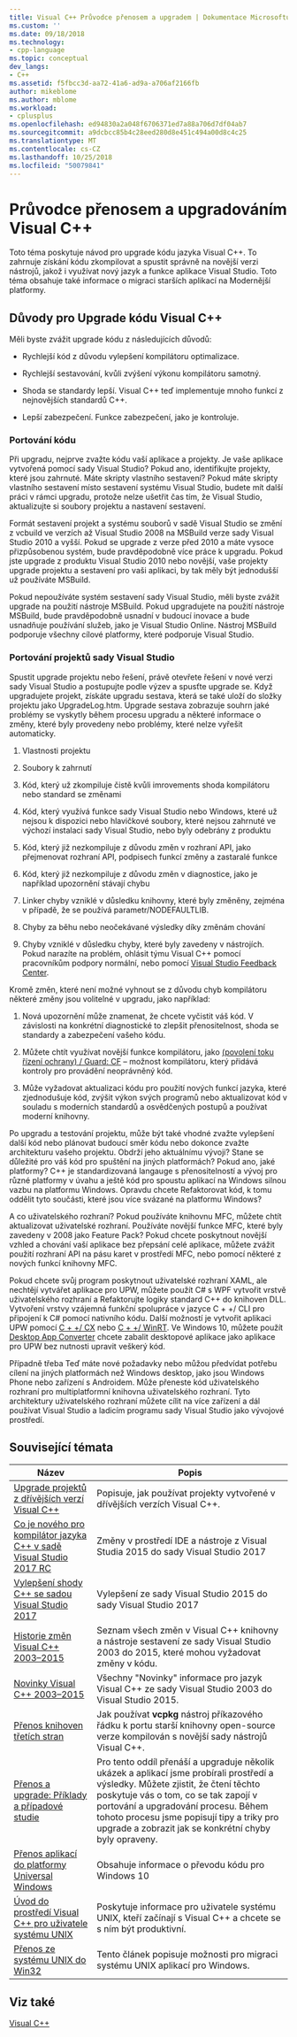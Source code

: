 ```yaml
---
title: Visual C++ Průvodce přenosem a upgradem | Dokumentace Microsoftu
ms.custom: ''
ms.date: 09/18/2018
ms.technology:
- cpp-language
ms.topic: conceptual
dev_langs:
- C++
ms.assetid: f5fbcc3d-aa72-41a6-ad9a-a706af2166fb
author: mikeblome
ms.author: mblome
ms.workload:
- cplusplus
ms.openlocfilehash: ed94830a2a048f6706371ed7a88a706d7df04ab7
ms.sourcegitcommit: a9dcbcc85b4c28eed280d8e451c494a00d8c4c25
ms.translationtype: MT
ms.contentlocale: cs-CZ
ms.lasthandoff: 10/25/2018
ms.locfileid: "50079841"
---
```

# <a name="visual-c-porting-and-upgrading-guide"></a>Průvodce přenosem a upgradováním Visual C++

Toto téma poskytuje návod pro upgrade kódu jazyka Visual C++. To zahrnuje získání kódu zkompilovat a spustit správně na novější verzi nástrojů, jakož i využívat nový jazyk a funkce aplikace Visual Studio. Toto téma obsahuje také informace o migraci starších aplikací na Modernější platformy.

## <a name="reasons-to-upgrade-visual-c-code"></a>Důvody pro Upgrade kódu Visual C++

Měli byste zvážit upgrade kódu z následujících důvodů:

- Rychlejší kód z důvodu vylepšení kompilátoru optimalizace.

- Rychlejší sestavování, kvůli zvýšení výkonu kompilátoru samotný.

- Shoda se standardy lepší. Visual C++ teď implementuje mnoho funkcí z nejnovějších standardů C++.

- Lepší zabezpečení. Funkce zabezpečení, jako je kontroluje.

### <a name="porting-your-code"></a>Portování kódu

Při upgradu, nejprve zvažte kódu vaší aplikace a projekty. Je vaše aplikace vytvořená pomocí sady Visual Studio? Pokud ano, identifikujte projekty, které jsou zahrnuté.  Máte skripty vlastního sestavení? Pokud máte skripty vlastního sestavení místo sestavení systému Visual Studio, budete mít další práci v rámci upgradu, protože nelze ušetřit čas tím, že Visual Studio, aktualizujte si soubory projektu a nastavení sestavení.

Formát sestavení projekt a systému souborů v sadě Visual Studio se změní z vcbuild ve verzích až Visual Studio 2008 na MSBuild verze sady Visual Studio 2010 a vyšší. Pokud se upgrade z verze před 2010 a máte vysoce přizpůsobenou systém, bude pravděpodobně více práce k upgradu. Pokud jste upgrade z produktu Visual Studio 2010 nebo novější, vaše projekty upgrade projektu a sestavení pro vaši aplikaci, by tak měly být jednodušší už používáte MSBuild.

Pokud nepoužíváte systém sestavení sady Visual Studio, měli byste zvážit upgrade na použití nástroje MSBuild. Pokud upgradujete na použití nástroje MSBuild, bude pravděpodobně usnadní v budoucí inovace a bude usnadňuje používání služeb, jako je Visual Studio Online. Nástroj MSBuild podporuje všechny cílové platformy, které podporuje Visual Studio.

### <a name="porting-visual-studio-projects"></a>Portování projektů sady Visual Studio

Spustit upgrade projektu nebo řešení, právě otevřete řešení v nové verzi sady Visual Studio a postupujte podle výzev a spusťte upgrade se.  Když upgradujete projekt, získáte upgradu sestava, která se také uloží do složky projektu jako UpgradeLog.htm. Upgrade sestava zobrazuje souhrn jaké problémy se vyskytly během procesu upgradu a některé informace o změny, které byly provedeny nebo problémy, které nelze vyřešit automaticky.

1. Vlastnosti projektu

2. Soubory k zahrnutí

3. Kód, který už zkompiluje čistě kvůli imrovements shoda kompilátoru nebo standard se změnami

4. Kód, který využívá funkce sady Visual Studio nebo Windows, které už nejsou k dispozici nebo hlavičkové soubory, které nejsou zahrnuté ve výchozí instalaci sady Visual Studio, nebo byly odebrány z produktu

5. Kód, který již nezkompiluje z důvodu změn v rozhraní API, jako přejmenovat rozhraní API, podpisech funkcí změny a zastaralé funkce

6. Kód, který již nezkompiluje z důvodu změn v diagnostice, jako je například upozornění stávají chybu

7. Linker chyby vzniklé v důsledku knihovny, které byly změněny, zejména v případě, že se používá parametr/NODEFAULTLIB.

8. Chyby za běhu nebo neočekávané výsledky díky změnám chování

9. Chyby vzniklé v důsledku chyby, které byly zavedeny v nástrojích. Pokud narazíte na problém, ohlásit týmu Visual C++ pomocí pracovníkům podpory normální, nebo pomocí [Visual Studio Feedback Center](http://connect.microsoft.com/VisualStudio/Feedback).

Kromě změn, které není možné vyhnout se z důvodu chyb kompilátoru některé změny jsou volitelné v upgradu, jako například:

1. Nová upozornění může znamenat, že chcete vyčistit váš kód. V závislosti na konkrétní diagnostické to zlepšit přenositelnost, shoda se standardy a zabezpečení vašeho kódu.

2. Můžete chtít využívat novější funkce kompilátoru, jako [(povolení toku řízení ochrany) / Guard: CF](../build/reference/guard-enable-control-flow-guard.md) – možnost kompilátoru, který přidává kontroly pro provádění neoprávněný kód.

3. Může vyžadovat aktualizaci kódu pro použití nových funkcí jazyka, které zjednodušuje kód, zvýšit výkon svých programů nebo aktualizovat kód v souladu s moderních standardů a osvědčených postupů a používat moderní knihovny.

Po upgradu a testování projektu, může být také vhodné zvažte vylepšení další kód nebo plánovat budoucí směr kódu nebo dokonce zvažte architekturu vašeho projektu. Obdrží jeho aktuálnímu vývoji? Stane se důležité pro váš kód pro spuštění na jiných platformách?  Pokud ano, jaké platformy?  C++ je standardizovaná langauge s přenositelností a vývoj pro různé platformy v úvahu a ještě kód pro spoustu aplikací na Windows silnou vazbu na platformu Windows. Opravdu chcete Refaktorovat kód, k tomu oddělit tyto součásti, které jsou více svázané na platformu Windows?

A co uživatelského rozhraní? Pokud používáte knihovnu MFC, můžete chtít aktualizovat uživatelské rozhraní. Používáte novější funkce MFC, které byly zavedeny v 2008 jako Feature Pack? Pokud chcete poskytnout novější vzhled a chování vaší aplikace bez přepsání celé aplikace, můžete zvážit použití rozhraní API na pásu karet v prostředí MFC, nebo pomocí některé z nových funkcí knihovny MFC.

Pokud chcete svůj program poskytnout uživatelské rozhraní XAML, ale nechtějí vytvářet aplikace pro UPW, můžete použít C# s WPF vytvořit vrstvě uživatelského rozhraní a Refaktorujte logiky standard C++ do knihoven DLL. Vytvoření vrstvy vzájemná funkční spolupráce v jazyce C + +/ CLI pro připojení k C# pomocí nativního kódu. Další možností je vytvořit aplikaci UPW pomocí [C + +/ CX](https://msdn.microsoft.com/library/windows/apps/xaml/hh699871.aspx) nebo [C + +/ WinRT](https://github.com/microsoft/cppwinrt). Ve Windows 10, můžete použít [Desktop App Converter](https://msdn.microsoft.com/windows/uwp/porting/desktop-to-uwp-run-desktop-app-converter) chcete zabalit desktopové aplikace jako aplikace pro UPW bez nutnosti upravit veškerý kód.

Případně třeba Teď máte nové požadavky nebo můžou předvídat potřebu cílení na jiných platformách než Windows desktop, jako jsou Windows Phone nebo zařízení s Androidem. Může přeneste kód uživatelského rozhraní pro multiplatformní knihovna uživatelského rozhraní. Tyto architektury uživatelského rozhraní můžete cílit na více zařízení a dál používat Visual Studio a ladicím programu sady Visual Studio jako vývojové prostředí.

## <a name="related-topics"></a>Související témata

|Název|Popis|
|-----------|-----------------|
|[Upgrade projektů z dřívějších verzí Visual C++](upgrading-projects-from-earlier-versions-of-visual-cpp.md)|Popisuje, jak používat projekty vytvořené v dřívějších verzích Visual C++.|
|[Co je nového pro kompilátor jazyka C++ v sadě Visual Studio 2017 RC](../what-s-new-for-visual-cpp-in-visual-studio.md)|Změny v prostředí IDE a nástroje z Visual Studia 2015 do sady Visual Studio 2017|
|[Vylepšení shody C++ se sadou Visual Studio 2017](../cpp-conformance-improvements-2017.md)|Vylepšení ze sady Visual Studio 2015 do sady Visual Studio 2017|
|[Historie změn Visual C++ 2003–2015](visual-cpp-change-history-2003-2015.md)|Seznam všech změn v Visual C++ knihovny a nástroje sestavení ze sady Visual Studio 2003 do 2015, které mohou vyžadovat změny v kódu.|
|[Novinky Visual C++ 2003–2015](visual-cpp-what-s-new-2003-through-2015.md)|Všechny "Novinky" informace pro jazyk Visual C++ ze sady Visual Studio 2003 do Visual Studio 2015.|
|[Přenos knihoven třetích stran](porting-third-party-libraries.md)|Jak používat **vcpkg** nástroj příkazového řádku k portu starší knihovny open-source verze kompilován s novější sady nástrojů Visual C++.|
|[Přenos a upgrade: Příklady a případové studie](porting-and-upgrading-examples-and-case-studies.md)|Pro tento oddíl přenáší a upgraduje několik ukázek a aplikací jsme probírali prostředí a výsledky. Můžete zjistit, že čtení těchto poskytuje vás o tom, co se tak zapojí v portování a upgradování procesu. Během tohoto procesu jsme popisují tipy a triky pro upgrade a zobrazit jak se konkrétní chyby byly opraveny.|
|[Přenos aplikací do platformy Universal Windows](porting-to-the-universal-windows-platform-cpp.md)|Obsahuje informace o převodu kódu pro Windows 10|
|[Úvod do prostředí Visual C++ pro uživatele systému UNIX](introduction-to-visual-cpp-for-unix-users.md)|Poskytuje informace pro uživatele systému UNIX, kteří začínají s Visual C++ a chcete se s ním být produktivní.|
|[Přenos ze systému UNIX do Win32](porting-from-unix-to-win32.md)|Tento článek popisuje možnosti pro migraci systému UNIX aplikací pro Windows.|

## <a name="see-also"></a>Viz také

[Visual C++](../visual-cpp-in-visual-studio.md)
